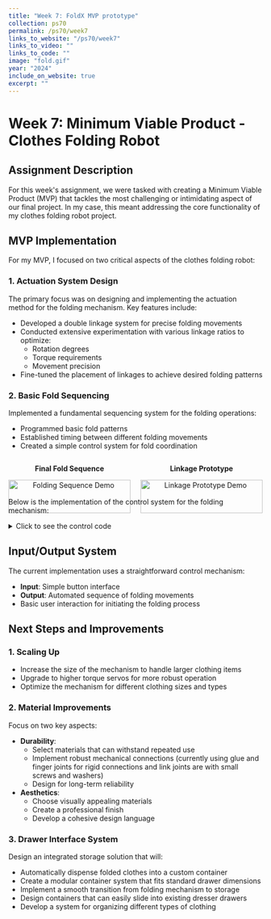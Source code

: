 ```yaml
---
title: "Week 7: FoldX MVP prototype"
collection: ps70
permalink: /ps70/week7
links_to_website: "/ps70/week7"
links_to_video: ""
links_to_code: ""
image: "fold.gif"
year: "2024"
include_on_website: true
excerpt: ""
---
```


# Week 7: Minimum Viable Product - Clothes Folding Robot

## Assignment Description
For this week's assignment, we were tasked with creating a Minimum Viable Product (MVP) that tackles the most challenging or intimidating aspect of our final project. In my case, this meant addressing the core functionality of my clothes folding robot project.

## MVP Implementation
For my MVP, I focused on two critical aspects of the clothes folding robot:

### 1. Actuation System Design
The primary focus was on designing and implementing the actuation method for the folding mechanism. Key features include:
- Developed a double linkage system for precise folding movements
- Conducted extensive experimentation with various linkage ratios to optimize:
  - Rotation degrees
  - Torque requirements
  - Movement precision
- Fine-tuned the placement of linkages to achieve desired folding patterns

### 2. Basic Fold Sequencing
Implemented a fundamental sequencing system for the folding operations:
- Programmed basic fold patterns
- Established timing between different folding movements
- Created a simple control system for fold coordination

<div style="display: flex; justify-content: space-between; gap: 20px;">
    <div style="flex: 1; text-align: center;">
        <p><strong>Final Fold Sequence</strong></p>
        <img src="/images/ps70/fold.gif" alt="Folding Sequence Demo" style="width: 100%; height: auto;">
    </div>
    <div style="flex: 1; text-align: center;">
        <p><strong>Linkage Prototype</strong></p>
        <img src="/images/ps70/prototype.gif" alt="Linkage Prototype Demo" style="width: 100%; height: auto;">
    </div>
</div>

Below is the implementation of the control system for the folding mechanism:

<details markdown="1">
<summary>Click to see the control code</summary>

```cpp
#include <ESP32Servo.h>

class FoldController {
    public:
        Servo servo;
        int restPos;
        int foldPos;
        bool folded;
        
        FoldController(int r, int f, int pin) {
            restPos = r;
            foldPos = f;

            servo.setPeriodHertz(50);
            servo.attach(pin, 500, 2400);
            servo.write(restPos);
        }

        void reset() {
            servo.write(restPos);
        }

        void fold() {
            this->servo.write(foldPos);
            delay(400);
            this->servo.write(restPos);
            delay(200);
        } 
};

class Button {
    public:
        int pinIn;
        int lastVal;
        int currVal;

        Button(int pin) {
            pinIn = pin;
        }

        void init() {
            pinMode(pinIn, INPUT_PULLUP);
            lastVal = digitalRead(pinIn);
        }

        bool wasPressed() {
            currVal = digitalRead(pinIn);
            bool pressed = (lastVal == LOW && currVal == HIGH);
            lastVal = currVal;
            return pressed;
        }
};

// Pin definitions
int leftPin = 32;
int rightPin = 26;
int centralPin = 25;
int buttonPin = 33;

// Initialize controllers
FoldController left_flap(180, 0, leftPin);
FoldController right_flap(0, 150, rightPin);
FoldController middle_flap(180, 100, centralPin);
Button button(buttonPin);

void setup() {
    // Initialize timers for servo control
    ESP32PWM::allocateTimer(0);
    ESP32PWM::allocateTimer(1);
    ESP32PWM::allocateTimer(2);
    ESP32PWM::allocateTimer(3);
    
    // Initialize components
    button.init();
    left_flap.reset();
    right_flap.reset();
    middle_flap.reset();
}

void loop() {
    if (button.wasPressed()) {
        left_flap.fold();
        right_flap.fold();
        middle_flap.fold();
    }
}
```
</details>

## Input/Output System
The current implementation uses a straightforward control mechanism:
- **Input**: Simple button interface
- **Output**: Automated sequence of folding movements
- Basic user interaction for initiating the folding process

## Next Steps and Improvements

### 1. Scaling Up
- Increase the size of the mechanism to handle larger clothing items
- Upgrade to higher torque servos for more robust operation
- Optimize the mechanism for different clothing sizes and types

### 2. Material Improvements
Focus on two key aspects:
- **Durability**:
  - Select materials that can withstand repeated use
  - Implement robust mechanical connections (currently using glue and finger joints for rigid connections and link joints are with small screws and washers) 
  - Design for long-term reliability
- **Aesthetics**:
  - Choose visually appealing materials
  - Create a professional finish
  - Develop a cohesive design language

### 3. Drawer Interface System
Design an integrated storage solution that will:
- Automatically dispense folded clothes into a custom container
- Create a modular container system that fits standard drawer dimensions
- Implement a smooth transition from folding mechanism to storage
- Design containers that can easily slide into existing dresser drawers
- Develop a system for organizing different types of clothing
